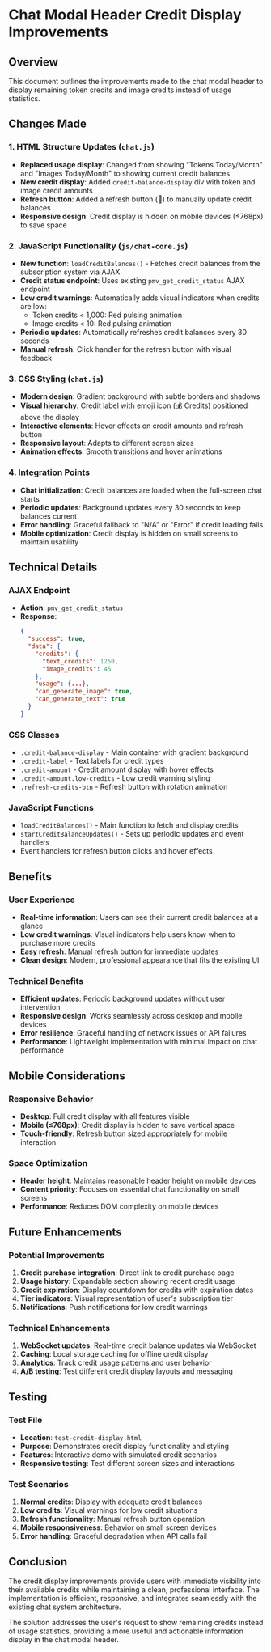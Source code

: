 # Chat Modal Header Credit Display Improvements

## Overview
This document outlines the improvements made to the chat modal header to display remaining token credits and image credits instead of usage statistics.

## Changes Made

### 1. HTML Structure Updates (`chat.js`)
- **Replaced usage display**: Changed from showing "Tokens Today/Month" and "Images Today/Month" to showing current credit balances
- **New credit display**: Added `credit-balance-display` div with token and image credit amounts
- **Refresh button**: Added a refresh button (🔄) to manually update credit balances
- **Responsive design**: Credit display is hidden on mobile devices (≤768px) to save space

### 2. JavaScript Functionality (`js/chat-core.js`)
- **New function**: `loadCreditBalances()` - Fetches credit balances from the subscription system via AJAX
- **Credit status endpoint**: Uses existing `pmv_get_credit_status` AJAX endpoint
- **Low credit warnings**: Automatically adds visual indicators when credits are low:
  - Token credits < 1,000: Red pulsing animation
  - Image credits < 10: Red pulsing animation
- **Periodic updates**: Automatically refreshes credit balances every 30 seconds
- **Manual refresh**: Click handler for the refresh button with visual feedback

### 3. CSS Styling (`chat.js`)
- **Modern design**: Gradient background with subtle borders and shadows
- **Visual hierarchy**: Credit label with emoji icon (💰 Credits) positioned above the display
- **Interactive elements**: Hover effects on credit amounts and refresh button
- **Responsive layout**: Adapts to different screen sizes
- **Animation effects**: Smooth transitions and hover animations

### 4. Integration Points
- **Chat initialization**: Credit balances are loaded when the full-screen chat starts
- **Periodic updates**: Background updates every 30 seconds to keep balances current
- **Error handling**: Graceful fallback to "N/A" or "Error" if credit loading fails
- **Mobile optimization**: Credit display is hidden on small screens to maintain usability

## Technical Details

### AJAX Endpoint
- **Action**: `pmv_get_credit_status`
- **Response**: 
  ```json
  {
    "success": true,
    "data": {
      "credits": {
        "text_credits": 1250,
        "image_credits": 45
      },
      "usage": {...},
      "can_generate_image": true,
      "can_generate_text": true
    }
  }
  ```

### CSS Classes
- `.credit-balance-display` - Main container with gradient background
- `.credit-label` - Text labels for credit types
- `.credit-amount` - Credit amount display with hover effects
- `.credit-amount.low-credits` - Low credit warning styling
- `.refresh-credits-btn` - Refresh button with rotation animation

### JavaScript Functions
- `loadCreditBalances()` - Main function to fetch and display credits
- `startCreditBalanceUpdates()` - Sets up periodic updates and event handlers
- Event handlers for refresh button clicks and hover effects

## Benefits

### User Experience
- **Real-time information**: Users can see their current credit balances at a glance
- **Low credit warnings**: Visual indicators help users know when to purchase more credits
- **Easy refresh**: Manual refresh button for immediate updates
- **Clean design**: Modern, professional appearance that fits the existing UI

### Technical Benefits
- **Efficient updates**: Periodic background updates without user intervention
- **Responsive design**: Works seamlessly across desktop and mobile devices
- **Error resilience**: Graceful handling of network issues or API failures
- **Performance**: Lightweight implementation with minimal impact on chat performance

## Mobile Considerations

### Responsive Behavior
- **Desktop**: Full credit display with all features visible
- **Mobile (≤768px)**: Credit display is hidden to save vertical space
- **Touch-friendly**: Refresh button sized appropriately for mobile interaction

### Space Optimization
- **Header height**: Maintains reasonable header height on mobile devices
- **Content priority**: Focuses on essential chat functionality on small screens
- **Performance**: Reduces DOM complexity on mobile devices

## Future Enhancements

### Potential Improvements
1. **Credit purchase integration**: Direct link to credit purchase page
2. **Usage history**: Expandable section showing recent credit usage
3. **Credit expiration**: Display countdown for credits with expiration dates
4. **Tier indicators**: Visual representation of user's subscription tier
5. **Notifications**: Push notifications for low credit warnings

### Technical Enhancements
1. **WebSocket updates**: Real-time credit balance updates via WebSocket
2. **Caching**: Local storage caching for offline credit display
3. **Analytics**: Track credit usage patterns and user behavior
4. **A/B testing**: Test different credit display layouts and messaging

## Testing

### Test File
- **Location**: `test-credit-display.html`
- **Purpose**: Demonstrates credit display functionality and styling
- **Features**: Interactive demo with simulated credit scenarios
- **Responsive testing**: Test different screen sizes and interactions

### Test Scenarios
1. **Normal credits**: Display with adequate credit balances
2. **Low credits**: Visual warnings for low credit situations
3. **Refresh functionality**: Manual refresh button operation
4. **Mobile responsiveness**: Behavior on small screen devices
5. **Error handling**: Graceful degradation when API calls fail

## Conclusion

The credit display improvements provide users with immediate visibility into their available credits while maintaining a clean, professional interface. The implementation is efficient, responsive, and integrates seamlessly with the existing chat system architecture.

The solution addresses the user's request to show remaining credits instead of usage statistics, providing a more useful and actionable information display in the chat modal header.
